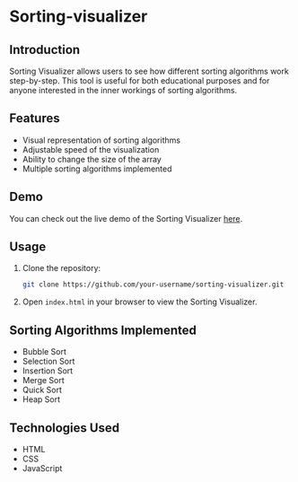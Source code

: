 # Sorting-visualizer
## Introduction

Sorting Visualizer allows users to see how different sorting algorithms work step-by-step. This tool is useful for both educational purposes and for anyone interested in the inner workings of sorting algorithms.

## Features

- Visual representation of sorting algorithms
- Adjustable speed of the visualization
- Ability to change the size of the array
- Multiple sorting algorithms implemented

## Demo

You can check out the live demo of the Sorting Visualizer [here](https://your-username.github.io/sorting-visualizer/).

## Usage

1. Clone the repository:
    ```sh
    git clone https://github.com/your-username/sorting-visualizer.git
    ```
2. Open `index.html` in your browser to view the Sorting Visualizer.

## Sorting Algorithms Implemented

- Bubble Sort
- Selection Sort
- Insertion Sort
- Merge Sort
- Quick Sort
- Heap Sort

## Technologies Used

- HTML
- CSS
- JavaScript
